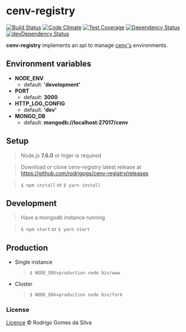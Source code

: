 # cenv-registry

[![Build Status](https://travis-ci.org/rodrigogs/cenv-registry.svg?branch=master)](https://travis-ci.org/rodrigogs/cenv-registry)
[![Code Climate](https://codeclimate.com/github/rodrigogs/cenv-registry/badges/gpa.svg)](https://codeclimate.com/github/rodrigogs/cenv-registry)
[![Test Coverage](https://codeclimate.com/github/rodrigogs/cenv-registry/badges/coverage.svg)](https://codeclimate.com/github/rodrigogs/cenv-registry/coverage)
[![Dependency Status](https://david-dm.org/rodrigogs/cenv-registry/status.svg)](https://david-dm.org/rodrigogs/cenv-registry#info=dependencies)
[![devDependency Status](https://david-dm.org/rodrigogs/cenv-registry/dev-status.svg)](https://david-dm.org/rodrigogs/cenv-registry#info=devDependencies)

**cenv-registry** implements an api to manage [cenv's](https://github.com/rodrigogs/cenv) environments.

Environment variables
---------------------
* **NODE_ENV**
  - default: **'development'**
* **PORT**
  - default: **3000**
* **HTTP_LOG_CONFIG**
  - default: **'dev'**
* **MONGO_DB**
  - default: **mongodb://localhost:27017/cenv**

Setup
-----
> Node.js **7.6.0** or higer is required

> Download or clone cenv-registry latest release at https://github.com/rodrigogs/cenv-registry/releases

> ```$ npm install```
or
> ```$ yarn install```

Development
-----------
> Have a mongodb instance running

> ```$ npm start```
or
> ```$ yarn start```

Production
----------
* Single instance
  > ```$ NODE_ENV=production node bin/www```

* Cluster
  > ```$ NODE_ENV=production node bin/fork```

### License
[Licence](https://github.com/rodrigogs/cenv-registry/blob/master/LICENSE) © Rodrigo Gomes da Silva
